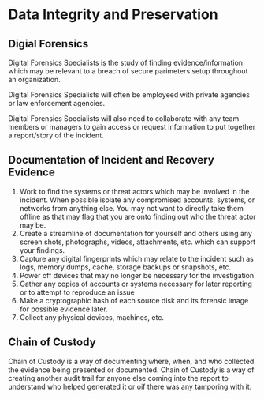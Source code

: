 # Data Integrity and Preservation


## Digial Forensics

Digital Forensics Specialists is the study of finding evidence/information which may be relevant to a breach of secure parimeters setup throughout an organization.

Digital Forensics Specialists will often be employeed with private agencies or law enforcement agencies.

Digital Forensics Specialists will also need to collaborate with any team members or managers to gain access or request information to put together a report/story of the incident.

## Documentation of Incident and Recovery Evidence

1. Work to find the systems or threat actors which may be involved in the incident. When possible isolate any compromised accounts, systems, or networks from anything else. You may not want to directly take them offline as that may flag that you are onto finding out who the threat actor may be.
2. Create a streamline of documentation for yourself and others using any screen shots, photographs, videos, attachments, etc. which can support your findings.
3. Capture any digital fingerprints which may relate to the incident such as logs, memory dumps, cache, storage backups or snapshots, etc.
4. Power off devices that may no longer be necessary for the investigation
5. Gather any copies of accounts or systems necessary for later reporting or to attempt to reproduce an issue
6. Make a cryptographic hash of each source disk and its forensic image for possible evidence later.
7. Collect any physical devices, machines, etc.

## Chain of Custody

Chain of Custody is a way of documenting where, when, and who collected the evidence being presented or documented. Chain of Custody is a way of creating another audit trail for anyone else coming into the report to understand who helped generated it or oif there was any tamporing with it.